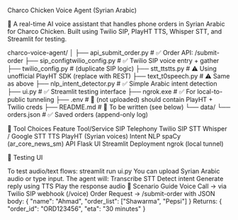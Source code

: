 Charco Chicken Voice Agent (Syrian Arabic)

👋 A real-time AI voice assistant that handles phone orders in Syrian Arabic for Charco Chicken. Built using Twilio SIP, PlayHT TTS, Whisper STT, and Streamlit for testing.

charco-voice-agent/
│
├── api_submit_order.py          # ✅ Order API: /submit-order
├── sip_configtwilio_config.py   # ✅ Twilio SIP voice entry + gather
├── twilio_config.py             # (duplicate SIP logic)
├── stt_ttstts.py                # ⚠️ Using unofficial PlayHT SDK (replace with REST)
├── text_t0speech.py             # ⚠️ Same as above
├── nlp_intent_detector.py       # ✅ Simple Arabic intent detection
├── ui.py                        # ✅ Streamlit testing interface
├── ngrok.exe                    # ✅ For local-to-public tunneling
├── .env                         # 🔐 (not uploaded) should contain PlayHT + Twilio creds
├── README.md                    # 🚧 To be written (see below)
└── data/
    └── orders.json              # ✅ Saved orders (append-only log)


🔗 Tool Choices
Feature	Tool/Service
SIP Telephony	Twilio SIP
STT	Whisper / Google STT
TTS	PlayHT (Syrian voices)
Intent NLP	spaCy (ar_core_news_sm)
API	Flask
UI	Streamlit
Deployment	ngrok (local tunnel)

🧪 Testing UI

To test audio/text flows:
streamlit run ui.py
You can upload Syrian Arabic audio or type input. The agent will:
Transcribe STT
Detect intent
Generate reply using TTS
Play the response audio
🧹 Scenario Guide
Voice Call → via Twilio SIP webhook (/voice)
Order Request → /submit-order with JSON body:
{
  "name": "Ahmad",
  "order_list": ["Shawarma", "Pepsi"]
}
Returns:
{
  "order_id": "ORD123456",
  "eta": "30 minutes"
}
